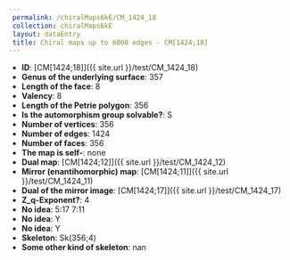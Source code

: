 ```yaml
--- 
 permalink: /chiralMaps6kE/CM_1424_18 
 collection: chiralMaps6kE
 layout: dataEntry
 title: Chiral maps up to 6000 edges - CM[1424;18]
---
```


- **ID**: [CM[1424;18]]({{ site.url }}/test/CM_1424_18)
- **Genus of the underlying surface**: 357
- **Length of the face**: 8
- **Valency**: 8
- **Length of the Petrie polygon**: 356
- **Is the automorphism group solvable?**: S
- **Number of vertices**: 356
- **Number of edges**: 1424
- **Number of faces**: 356
- **The map is self-**: none
- **Dual map**: [CM[1424;12]]({{ site.url }}/test/CM_1424_12)
- **Mirror (enantihomorphic) map**: [CM[1424;11]]({{ site.url }}/test/CM_1424_11)
- **Dual of the mirror image**: [CM[1424;17]]({{ site.url }}/test/CM_1424_17)
- **Z_q-Exponent?**: 4
- **No idea**:  5:17 7:11
- **No idea**: Y
- **No idea**: Y
- **Skeleton**: Sk(356;4)
- **Some other kind of skeleton**: nan

